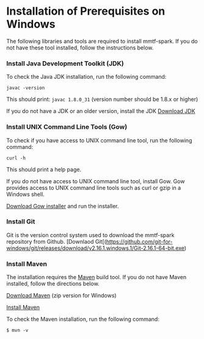 # Installation of Prerequisites on Windows

The following libraries and tools are required to install mmtf-spark. If you do not have these tool installed, follow the instructions below.

### Install Java Development Toolkit (JDK)
To check the Java JDK installation, run the following command: 
```
javac -version
```
This should print: `javac 1.8.0_31` (version number should be 1.8.x or higher)

If you do not have a JDK or an older version, install the JDK
[Download JDK](http://www.oracle.com/technetwork/java/javase/downloads/jdk8-downloads-2133151.html)

### Install UNIX Command Line Tools (Gow)
To check if you have access to UNIX command line tool, run the following command:
```
curl -h
```
This should print a help page.

If you do not have access to UNIX command line tool, install Gow. Gow provides access to UNIX command line 
tools such as curl or gzip in a Windows shell.

[Download Gow installer](https://github.com/bmatzelle/gow/releases) and run the installer.

### Install Git
Git is the version control system used to download the mmtf-spark repository from Github.
[Downlaod Git[(https://github.com/git-for-windows/git/releases/download/v2.16.1.windows.1/Git-2.16.1-64-bit.exe)


### Install Maven
The installation requires the [Maven](http://maven.apache.org/guides/getting-started/index.html#What_is_Maven) build tool. If you do not have Maven installed, follow the directions below.

[Download Maven](http://maven.apache.org/download.cgi) (zip version for Windows)

[Install Maven](http://maven.apache.org/install.html)

To check the Maven installation, run the following command:
```
$ mvn -v
```
